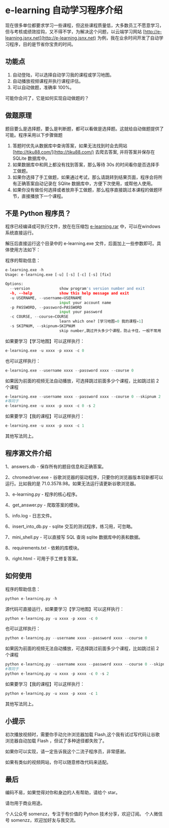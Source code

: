 # e-learning 自动学习程序介绍

现在很多单位都要求学习一些课程，但这些课程质量低，大多数员工不愿意学习，但与考核或绩效挂钩，又不得不学，为解决这个问题，以云端学习网站 [http://e-learning.jsnx.net](http://e-learning.jsnx.net) 为例，我在业余时间开发了自动学习程序，目的是节省你宝贵的时间。

## 功能点

1. 自动登陆，可以选择自动学习我的课程或学习地图。
2. 自动播放视频课程并执行课程评估。
3. 可以自动做题，准确率 100%。
 
可能你会问了，它是如何实现自动做题的？

## 做题原理

题目要么是选择题，要么是判断题，都可以看做是选择题。这就给自动做题提供了可能。程序采用以下步骤做题

1. 答题时优先从数据库中查询答案，如果无法找到时会去网站 [http://tiku88.com/](http://tiku88.com/) 去爬去答案, 并将答案并保存在 SQLite 数据库中。
2. 如果数据库中和网上都没有找到答案，那么等待 30s 的时间看你是否选择手工做题。
3. 如果你选择了手工做题，如果通过考试，那么请跳转到结果页面，程序会将所有正确答案自动记录在 SQlite 数据库中，方便下次使用，或帮他人使用。
4. 如果你没有做任何选择或者放弃手工做题，那么程序直接跳过本课程的做题环节，直接播放下一个课程。

## 不是 Python 程序员？

程序已经编译成可执行文件，放在在压缩包 [e-learning.rar](/e-learning.rar) 中，可以在windows 系统直接运行。

解压后直接运行这个目录中的 e-learning.exe 文件，后面加上一些参数即可。具体使用方法如下：

程序的帮助信息：

```python
e-learning.exe -h
Usage: e-learning.exe [-u] [-s] [-c] [-s] [fix]

Options:
  --version             show program's version number and exit
  -h, --help            show this help message and exit
  -u USERNAME, --username=USERNAME
                        input your account name
  -p PASSWORD, --password=PASSWORD
                        input your password
  -c COURSE, --course=COURSE
                        learn which one? [学习地图=0 我的课程=1]
  -s SKIPNUM, --skipnum=SKIPNUM
                        skip number,跳过开头多少个课程，防止卡住，一般不常用
```

如果要学习【学习地图】可以这样执行：

```python
e-learning.exe -u xxxx -p xxxx -c 0
```
也可以这样执行：

```python
e-learning.exe --username xxxx --password xxxx --course 0
```

如果因为前面的视频无法自动播放，可选择跳过前面多少个课程，比如跳过前 2 个课程

```python
e-learning.exe --username xxxx --password xxxx --course 0 --skipnum 2
#等同于
e-learning.exe -u xxxx -p xxxx -c 0 -s 2
```

如果要学习【我的课程】可以这样执行：

```python
e-learning.exe -u xxxx -p xxxx -c 1
```
其他写法同上。





## 程序源文件介绍

1、answers.db - 保存所有的题目信息和正确答案。

2、chromedriver.exe - 谷歌浏览器的驱动程序，只要你的浏览器版本较新都可以运行。比如我的是 71.0.3578.98。如果无法运行请更新谷歌浏览器。

3、e-learning.py - 程序的核心程序。

4、get_answer.py - 爬取答案的模块。

5、info.log - 日志文件。

6、insert_into_db.py - sqlite 交互的测试程序，练习用，可忽略。

7、mini_shell.py - 可以直接写 SQL 查询 sqlite 数据库中的表和数据。

8、requirements.txt - 依赖的库模块。

9、right.html - 可用于手工修复答案。

## 如何使用


程序的帮助信息：

```python
python e-learning.py -h
```

源代码可直接运行，如果要学习【学习地图】可以这样执行：

```python
python e-learning.py -u xxxx -p xxxx -c 0
```
也可以这样执行：

```python
python e-learning.py --username xxxx --password xxxx --course 0
```

如果因为前面的视频无法自动播放，可选择跳过前面多少个课程，比如跳过前 2 个课程

```python
python e-learning.py --username xxxx --password xxxx --course 0 --skipnum 2
#等同于
python e-learning.py -u xxxx -p xxxx -c 0 -s 2
```

如果要学习【我的课程】可以这样执行：

```python
python e-learning.py -u xxxx -p xxxx -c 1
```
其他写法同上。


## 小提示

初次播放视频时，需要你手动允许浏览器加载 Flash,这个我有试过写代码让谷歌浏览器自动加载 Flash ，但试了多种途径都失败了。

如果你可以实现，请一定告诉我这个二流子程序员，非常感谢。

如果有类似的视频网站，你可以随意修改代码来适配。


## 最后

编码不易，如果觉得对你和身边的人有帮助，请给个 star。

请勿用于商业用途。

个人公众号 somenzz，专注于有价值的 Python 技术分享，欢迎订阅。
个人微信号 somenzz，欢迎加好友与我交流。
